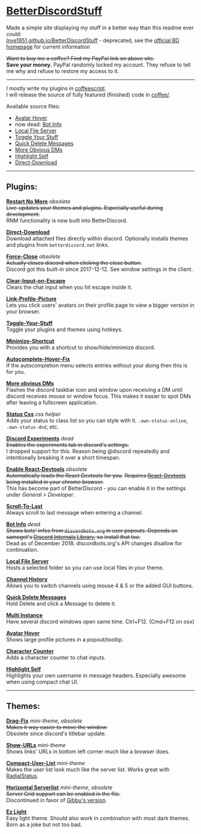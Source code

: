 # [BetterDiscordStuff](https://Inve1951.github.io/BetterDiscordStuff)

Made a simple site displaying my stuff in a better way than this readme ever could:<br/>
[Inve1951.github.io/BetterDiscordStuff](https://Inve1951.github.io/BetterDiscordStuff) - deprecated, see the [official BD homepage](https://betterdiscord.app) for current information

~~Want to buy me a coffee? Find my PayPal link on above site.~~  
**Save your money.** PayPal randomly locked my account. They refuse to tell me why and refuse to restore my access to it.

------------------------

I mostly write my plugins in [coffeescript](http://coffeescript.org/).  
I will release the source of fully featured (finished) code in [coffee/](coffee/).

Available source files:
* [Avatar Hover](coffee/AvatarHover.plugin.coffee)
* now dead: [Bot Info](coffee/botInfo.plugin.coffee)
* [Local File Server](coffee/localFileServer.plugin.coffee)
* [Toggle Your Stuff](coffee/toggleYourStuff.plugin.coffee)
* [Quick Delete Messages](coffee/QuickDeleteMessages.plugin.coffee)
* [More Obvious DMs](coffee/moreObviousDMs.plugin.coffee)
* [Highlight Self](coffee/HighlightSelf.plugin.coffee)
* [Direct-Download](coffee/directDownload.plugin.coffee)

------------------------

## Plugins:

**[Restart No More](plugins/restartNoMore.plugin.js)** _obsolete_  
  ~~Live-updates your themes and plugins. Especially useful during development.~~  
  RNM functionality is now built into BetterDiscord.

**[Direct-Download](plugins/directDownload.plugin.js)**  
  Download attached files directly within discord.
  Optionally installs themes and plugins from `betterdiscord.net` links.

**[Force-Close](plugins/forceClose.plugin.js)** _obsolete_  
  ~~Actually closes discord when clicking the close button.~~  
  Discord got this built-in since 2017-12-12. See window settings in the client.

**[Clear-Input-on-Escape](plugins/clearInputOnEsc.plugin.js)**  
  Clears the chat input when you hit escape inside it.

**[Link-Profile-Picture](plugins/linkProfilePicture.plugin.js)**  
  Lets you click users' avatars on their profile page to view a bigger version in your browser.

**[Toggle-Your-Stuff](plugins/toggleYourStuff.plugin.js)**  
  Toggle your plugins and themes using hotkeys.

**[Minimize-Shortcut](plugins/minimizeShortcut.plugin.js)**  
  Provides you with a shortcut to show/hide/minimize discord.

**[Autocomplete-Hover-Fix](plugins/autocompleteHoverFix.plugin.js)**  
  If the autocompletion menu selects entries without your doing then this is for you.

**[More obvious DMs](plugins/moreObviousDMs.plugin.js)**  
  Flashes the discord taskbar icon and window upon receiving a DM until discord receives mouse or window focus.
  This makes it easier to spot DMs after leaving a fullscreen application.

**[Status Css](plugins/statusCss.plugin.js)** _css helper_  
  Adds your status to <body> class list so you can style with it.
  `.own-status-online`, `.own-status-dnd`, etc.

**[Discord Experiments](plugins/discordexperiments.plugin.js)** _dead_  
  ~~Enables the experiments tab in discord's settings.~~  
  I dropped support for this. Reason being @discord repeatedly and intentionally breaking it over a short timespan.

**[Enable React-Devtools](plugins/enableReactDevtools.plugin.js)** _obsolete_  
  ~~Automatically loads the React Devtools for you.~~
  ~~Requires [React-Devtools](https://chrome.google.com/webstore/detail/react-developer-tools/fmkadmapgofadopljbjfkapdkoienihi) being installed in your chrome browser.~~  
  This has become part of BetterDiscord - you can enable it in the settings under _General > Developer_.

**[Scroll-To-Last](plugins/scrollToLast.plugin.js)**  
  Always scroll to last message when entering a channel.

**[Bot Info](plugins/botInfo.plugin.js)** _dead_  
  ~~Shows bots' infos from `discordbots.org` in user popouts.
  Depends on samogot's [Discord Internals Library](https://github.com/samogot/betterdiscord-plugins/blob/master/v1/1lib_discord_internals.plugin.js), so install that too.~~  
  Dead as of December 2018. discordbots.org's API changes disallow for continuation.

**[Local File Server](plugins/localFileServer.plugin.js)**  
  Hosts a selected folder so you can use local files in your theme.

**[Channel History](plugins/channelHistory.plugin.js)**  
  Allows you to switch channels using mouse 4 & 5 or the added GUI buttons.

**[Quick Delete Messages](plugins/QuickDeleteMessages.plugin.js)**  
  Hold Delete and click a Message to delete it.

**[Multi Instance](plugins/MultiInstance.plugin.js)**  
  Have several discord windows open same time. Ctrl+F12. (Cmd+F12 on osx)

**[Avatar Hover](plugins/AvatarHover.plugin.js)**  
  Shows large profile pictures in a popout/tooltip.

**[Character Counter](plugins/CharacterCounter.plugin.js)**  
  Adds a character counter to chat inputs.

**[Highlight Self](plugins/HighlightSelf.plugin.js)**  
  Highlights your own username in message headers.
  Especially awesome when using compact chat UI.

------------------------

## Themes:

**[Drag-Fix](themes/dragfix.theme.css)** _mini-theme, obsolete_  
  ~~Makes it way easier to move the window.~~  
  Obsolete since discord's titlebar update.

**[Show-URLs](/themes/showURLs.theme.css)** _mini-theme_  
  Shows links' URLs in bottom left corner much like a browser does.

**[Compact-User-List](/themes/compactUserList.theme.css)** _mini-theme_  
  Makes the user list look much like the server list.
  Works great with [RadialStatus](https://github.com/DiscordStyles/RadialStatus#readme).

**[Horizontal Serverlist](/themes/horizontalServerlist.theme.css)** _mini-theme_, _obsolete_  
  ~~Server Grid support can be enabled in the file.~~  
  Discontinued in favor of [Gibbu's version](https://github.com/DiscordStyles/HorizontalServerList#readme).

**[Ez Light](/themes/EzLight.theme.css)**  
  Easy light theme. Should also work in combination with most dark themes. Born as a joke but not too bad.
